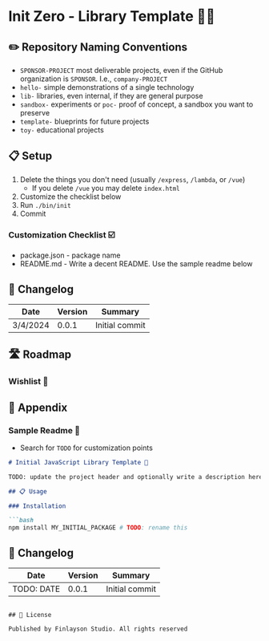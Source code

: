 # Init Zero - Library Template 🏫👥

## ✏️ Repository Naming Conventions

* `SPONSOR-PROJECT` most deliverable projects, even if the GitHub organization is `SPONSOR`. I.e., `company-PROJECT`
* `hello-` simple demonstrations of a single technology
* `lib-` libraries, even internal, if they are general purpose
* `sandbox-` experiments or `poc-` proof of concept, a sandbox you want to preserve
* `template-` blueprints for future projects
* `toy-` educational projects

## 📋 Setup

1. Delete the things you don't need (usually `/express`, `/lambda`, or `/vue`)
    * If you delete `/vue` you may delete `index.html`
2. Customize the checklist below
3. Run `./bin/init`
4. Commit

### Customization Checklist ☑️

* package.json - package name
* README.md - Write a decent README. Use the sample readme below

## 📝 Changelog

| Date       | Version | Summary        |
| ---------- | ------- | -------------- |
|   3/4/2024 |   0.0.1 | Initial commit |

## 🛣 Roadmap

### Wishlist 🌠

## 📎 Appendix

### Sample Readme 📄

* Search for `TODO` for customization points

```markdown
# Initial JavaScript Library Template 👥

TODO: update the project header and optionally write a description here

## 📋 Usage

### Installation

```bash
npm install MY_INITIAL_PACKAGE # TODO: rename this
```

## 📝 Changelog

| Date       | Version | Summary        |
| ---------- | ------- | -------------- |
| TODO: DATE |   0.0.1 | Initial commit |
```

## 📜 License

Published by Finlayson Studio. All rights reserved
